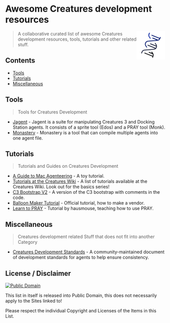 # Awesome Creatures development resources

[<img src="acdr_logo.png" align="right" width="90">](https://github.com/Creatures-Developer-Network/awesome-creatures-development-resources)

> A collaborative curated list of awesome Creatures development resources, tools, tutorials and other related stuff.

## Contents

- [Tools](#tools)
- [Tutorials](#tutorials)
- [Miscellaneous](#miscellaneous)


## Tools

> Tools for Creatures Development

- [Jagent](https://sourceforge.net/projects/jagent/) - Jagent is a suite for manipulating Creatures 3 and Docking Station agents. It consists of a sprite tool (Edos) and a PRAY tool (Monk).
- [Monastery](http://naturingnurturing.blogspot.com/2017/11/easy-multi-agent-packaging.html) - Monastery is a tool that can compile multiple agents into one agent file.

## Tutorials

> Tutorials and Guides on Creatures Development
- [A Guide to Mac Agenteering](http://www.zenzoa.com/creatures/help.html) - A toy tutorial.
- [Tutorials at the Creatures Wiki](https://creatures.wiki/Category:Tutorials) - A list of tutorials available at the Creatures Wiki.  Look out for the basics series!
- [C3 Bootstrap V2](http://www.webpetz.com/creatures/updatesce.php) - A version of the C3 bootstrap with comments in the code.
- [Balloon Maker Tutorial](https://web.archive.org/web/20170814225139/http://www.gamewareeurope.com/GWDev/cdn/CDN_more.php?CDN_article_id=38) - Official tutorial, how to make a vendor.
- [Learn to PRAY](https://web.archive.org/web/20070106001721/http://members.aol.com/hausmouse4/pray_t2.zip) - Tutorial by hausmouse, teaching how to use PRAY.

 
## Miscellaneous

> Creatures development related Stuff that does not fit into another Category
- [Creatures Development Standards](https://docs.google.com/spreadsheets/d/1CHKnTzjdAJap-tcMcpKPR5NMYvmmpRYZZUxLJo453-c/) - A community-maintained document of development standards for agents to help ensure consistency.

## License / Disclaimer

[![Public Domain](https://licensebuttons.net/l/publicdomain/88x31.png)](https://creativecommons.org/publicdomain/zero/1.0/)

This list in itself is released into Public Domain, this does not necessarily apply to the Sites linked to!

Please respect the individual Copyright and Licenses of the Items in this List.
